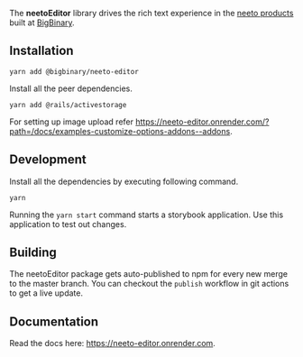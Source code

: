 The **neetoEditor** library drives the rich text experience in the
[neeto products](https://neeto.com) built at
[BigBinary](https://www.bigbinary.com).

## Installation

```
yarn add @bigbinary/neeto-editor
```

Install all the peer dependencies.

```
yarn add @rails/activestorage
```

For setting up image upload refer
https://neeto-editor.onrender.com/?path=/docs/examples-customize-options-addons--addons.

## Development

Install all the dependencies by executing following command.

```
yarn
```

Running the `yarn start` command starts a storybook application. Use this
application to test out changes.

## Building

The neetoEditor package gets auto-published to npm for every new merge to the
master branch. You can checkout the `publish` workflow in git actions to get a
live update.

## Documentation

Read the docs here: https://neeto-editor.onrender.com.
